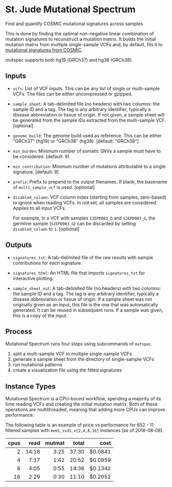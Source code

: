 <!-- dx-header -->
# St. Jude Mutational Spectrum

Find and quantify COSMIC mutational signatures across samples
<!-- /dx-header -->

This is done by finding the optimal non-negative linear combination of
mutation signatures to reconstruct a mutation matrix. It builds the initial
mutation matrix from multiple single-sample VCFs and, by default, fits it to
[mutational signatures from COSMIC].

mutspec supports both hg19 (GRCh37) and hg38 (GRCh38).

[mutational signatures from COSMIC]: https://cancer.sanger.ac.uk/cosmic/signatures

## Inputs

  * `vcfs`: List of VCF inputs. This can be any list of single or multi-sample
    VCFs. The files can be either uncompressed or gzipped.

  * `sample_sheet`: A tab-delimited file (no headers) with two columns: the
    sample ID and a tag. The tag is any arbitrary identifier, typically a
    disease abbreviation or tissue of origin. If not given, a sample sheet will
    be generated from the sample IDs extracted from the multi-sample VCF.
    [optional]

  * `genome_build`: The genome build used as reference. This can be
    either "GRCh37" (hg19) or "GRCh38" (hg38). [default: "GRCh38"]

  * `min_burden`: Minimum number of somatic SNVs a sample must have to be
    considered. [default: 9]

  * `min_contribution`: Minimum number of mutations attributable to a single
    signature. [default: 9]

  * `prefix`: Prefix to prepend to the output filenames. If blank, the basename
    of `multi_sample_vcf` is used. [optional]

  * `disabled_column`: VCF column index (starting from samples, zero-based) to
    ignore when reading VCFs. In not set, all samples are considered. Applies
    to all input VCFs.

    For example, in a VCF with samples `SJEPD003_D` and `SJEPD003_G`, the
    germline sample (`SJEPD003_G`) can be discarded by setting
    `disabled_column` to `1`. [optional]

## Outputs

  * `signatures_txt`: A tab-delimited file of the raw results with sample
    contributions for each signature.

  * `signatures_html`: An HTML file that imports `signatures_txt` for
    interactive plotting.

  * `sample_sheet_out`: A tab-delimited file (no headers) with two columns: the
    sample ID and a tag. The tag is any arbitrary identifier, typically a
    disease abbreviation or tissue of origin. If a sample sheet was not
    originally given as an input, this file is the one that was automatically
    generated. It can be reused in subsequent runs. If a sample was given, this
    is a copy of the input.

## Process

Mutational Spectrum runs four steps using subcommands of `mutspec`.

  1. split a multi-sample VCF to multiple single-sample VCFs
  2. generate a sample sheet from the directory of single-sample VCFs
  3. run mutational patterns
  4. create a visualization file using the fitted signatures

## Instance Types

Mutational Spectrum is a CPU-bound workflow, spending a majority of its time
reading VCFs and creating the initial mutation matrix. Both of these
operations are multithreaded, meaning that adding more CPUs can improve
performance.

The following table is an example of price vs performance for 652 - 11
filtered samples with `mem1_ssd1_x{2,4,8,16}` instances (as of 2018-08-08).

| cpus |  read | mutmat | total |    cost |
|-----:|------:|-------:|------:|--------:|
|    2 | 14:18 |   3:25 | 37:30 | $0.0841 |
|    4 |  7:17 |   1:42 | 20:52 | $0.0959 |
|    8 |  4:05 |   0:55 | 14:36 | $0.1342 |
|   16 |  2:29 |   0:30 | 11:10 | $0.2052 |
